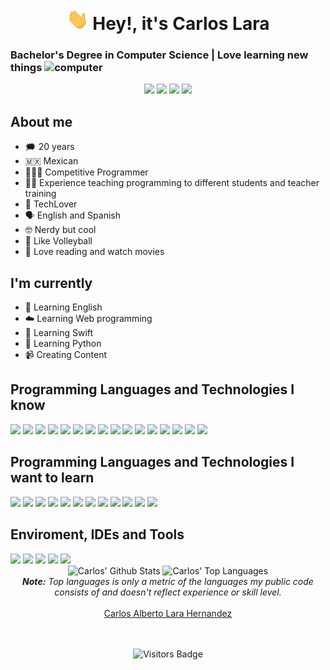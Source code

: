 <h1 align="center"><img src="https://raw.githubusercontent.com/ABSphreak/ABSphreak/master/gifs/Hi.gif" width="35px">
    Hey!, it's Carlos Lara </h1>
<h3 aling="center">Bachelor's Degree in Computer Science | Love learning new things <img src="https://i.giphy.com/media/v1.Y2lkPTc5MGI3NjExNTI3cWE4anJhenJlbjhyb2F4bDg2OHVkN3c0bDF1YnR5NG82dHV5NiZlcD12MV9pbnRlcm5hbF9naWZfYnlfaWQmY3Q9Zw/l3vR85PnGsBwu1PFK/giphy.gif"alt="computer" width="50"></h3>
<p align="center">
    <a href="https://mail.google.com/mail/u/0/?fs=1&tf=cm&source=mailto&to=kaarlara.contacto@gmail.com" target="_blank"><img
            src="https://img.shields.io/badge/-Email-D02929?style=for-the-badge&logo=gmail&logoColor=white"></a>
    <a href="https://www.linkedin.com/in/kaarlarax/" target="_blank"><img
            src="https://img.shields.io/badge/-LinkedIn-D02929?style=for-the-badge&logo=linkedin&logoColor=white"></a>
    <a href="https://www.instagram.com/kaarlarax/" target="_blank"><img
            src="https://img.shields.io/badge/-Instagram-D02929?style=for-the-badge&logo=instagram&logoColor=white"></a>
    <a href="https://www.youtube.com/@KaarLarax" target="_blank"><img
            src="https://img.shields.io/badge/YouTube-D02929?style=for-the-badge&logo=youtube&logoColor=white"></a>
</p>
<h2> About me</h2>
<ul>
    <li>🗯️ 20 years</li>
    <li>🇲🇽 Mexican</li>
    <li>👩🏻‍💻 Competitive Programmer</li>
    <li>👨‍🏫 Experience teaching programming to different students and teacher training</li>
    <li>📱 TechLover</li>
    <li>🗣️ English and Spanish</li>
    <li>🤓 Nerdy but cool</li>
    <li>🏐 Like Volleyball</li>
    <li>📘 Love reading and watch movies</li>
</ul>
<h2>I'm currently</h2>
<ul>
    <li>🥖 Learning English</li>
    <li>☁️ Learning Web programming</li>
    <li>🐋 Learning Swift</li>
    <li>🐍 Learning Python</li>
    <li>📹 Creating Content</li>
</ul>

<h2>Programming Languages and Technologies I know</h2>
<a href="#"><img
        src="https://img.shields.io/badge/-C++-0D1117?style=rounded-square&logo=cplusplus&logoColor=D02929"></a>
<a href="#"><img
        src="https://img.shields.io/badge/-C Sharp-0D1117?style=rounded-square&logo=csharp&logoColor=D02929"></a>
<a href="#"><img src="https://img.shields.io/badge/-C-0D1117?style=rounded-square&logo=c&logoColor=D02929"></a>
<a href="#"><img src="https://img.shields.io/badge/-Java-0D1117?style=rounded-square&logo=java&logoColor=D02929"></a>
<a href="#"><img
        src="https://img.shields.io/badge/-Python-0D1117?style=rounded-square&logo=python&logoColor=D02929"></a>
<a href="#"><img src="https://img.shields.io/badge/-PHP-0D1117?style=rounded-square&logo=php&logoColor=D02929"></a>
<a href="#"><img src="https://img.shields.io/badge/.NET-%230D1117.svg?style=rounded-square&logo=.net&logoColor=D02929"></a>
<a href="#"><img
        src="https://img.shields.io/badge/Markdown-%230D1117.svg?style=rounded-square&logo=markdown&logoColor=D02929"></a>
<a href="#"><img src="https://img.shields.io/badge/-HTML5-0D1117?style=rounded-square&logo=html5&logoColor=D02929"></a>
<a href="#"><img src="https://img.shields.io/badge/-CSS3-0D1117?style=rounded-square&logo=css3&logoColor=D02929"></a>
<a href="#"><img src="https://img.shields.io/badge/Git-0D1117.svg?style=rounded-square&logo=git&logoColor=D02929"></a>
<a href="#"><img src="https://img.shields.io/badge/GitHub-0D1117.svg?style=rounded-square&logo=github&logoColor=D02929"></a>
<a href="#"><img
        src="https://img.shields.io/badge/Slack-0D1117.svg?style=rounded-square&logo=slack&logoColor=D02929"></a>
<a href="#"><img
        src="https://img.shields.io/badge/-Docker-0D1117?style=rounded-square&logo=docker&logoColor=D02929"></a>
<a href="#"><img
        src="https://img.shields.io/badge/Amazon%20AWS-0D1117?style=rounded-square&logo=amazon-aws&logoColor=D02929"></a>
<a href="#"><img
        src="https://img.shields.io/badge/-Raspberry%20Pi-0D1117?style=rounded-square&logo=Raspberry-Pi&logoColor=D02929"></a>

<h2>Programming Languages and Technologies I want to learn</h2>
<a href="#"><img
        src="https://img.shields.io/badge/-JavaScript-0D1117?style=rounded-square&logo=javascript&logoColor=D02929"></a>
<a href="#"><img
        src="https://img.shields.io/badge/-TypeScript-0D1117?style=rounded-square&logo=typescript&logoColor=D02929"></a>
<a href="#"><img src="https://img.shields.io/badge/Node-0D1117.svg?style=rounded-square&logo=node.js&logoColor=D02929"></a>
<a href="#"><img
        src="https://img.shields.io/badge/React-0D1117.svg?style=rounded-square&logo=react&logoColor=D02929"></a>
<a href="#"><img
        src="https://img.shields.io/badge/Flutter-0D1117.svg?style=rounded-square&logo=flutter&logoColor=D02929"></a>
<a href="#"><img
        src="https://img.shields.io/badge/MySQL-0D1117.svg?style=rounded-square&logo=mysql&logoColor=D02929"></a>
<a href="#"><img
        src="https://img.shields.io/badge/Microsoft Azure-0D1117.svg?style=rounded-square&logo=microsoftazure&logoColor=D02929"></a>
<a href="#"><img
        src="https://img.shields.io/badge/Figma-0D1117.svg?style=rounded-square&logo=figma&logoColor=D02929"></a>
<a href="#"><img src="https://img.shields.io/badge/-Swift-0D1117?style=rounded-square&logo=swift&logoColor=D02929"></a>
<a href="#"><img src="https://img.shields.io/badge/-Go-0D1117?style=rounded-square&logo=go&logoColor=D02929"></a>
<a href="#"><img
        src="https://img.shields.io/badge/-Digital%20Ocean-0D1117?style=rounded-square&logo=digitalocean&logoColor=D02929"></a>
<a href="#"><img
        src="https://img.shields.io/badge/-Kubernetes-0D1117?style=rounded-square&logo=kubernetes&logoColor=D02929"></a>

<h2>Enviroment, IDEs and Tools</h2>
<a href="#"><img
        src="https://img.shields.io/badge/VS-0D1117.svg?style=rounded-square&logo=visualstudiocode&logoColor=D02929"></a>
<a href="#"><img
        src="https://img.shields.io/badge/VSCode-0D1117.svg?style=rounded-square&logo=visualstudiocode&logoColor=D02929"></a>
<a href="#"><img
        src="https://img.shields.io/badge/IntelliJ IDEA-0D1117.svg?style=rounded-square&logo=intellijidea&logoColor=D02929"></a>
<a href="#"><img src="https://img.shields.io/badge/-Windows-0D1117?style=rounded-square&logo=windows&logoColor=D02929"></a>
<a href="#"><img src="https://img.shields.io/badge/-Linux-0D1117?style=rounded-square&logo=linux&logoColor=D02929"></a>

<br/>


<div align="center">
    <img alt="Carlos' Github Stats"
         src="https://github-readme-stats.vercel.app/api?username=KaarLarax&show_icons=true&include_all_commits=true&count_private=true&theme=react&hide_border=true&bg_color=0D1117&title_color=D02929&icon_color=D02929"
         height="180"/>
    <img alt="Carlos' Top Languages"
         src="https://github-readme-stats.vercel.app/api/top-langs/?username=KaarLarax&langs_count=10&layout=compact&theme=react&hide_border=true&bg_color=0D1117&title_color=D02929&icon_color=D02929"
         height="180"/>
    <br/>
    <i><b>Note:</b> Top languages is only a metric of the languages my public code consists of and doesn't reflect
        experience or skill level.</i>
    <br/>
    <br/>
    <div class="badge-base LI-profile-badge" data-locale="es_ES" data-size="medium" data-theme="dark"
         data-type="VERTICAL" data-vanity="carlos-lara" data-version="v1"><a class="badge-base__link LI-simple-link"
                                                                             href="https://www.linkedin.com/in/kaarlarax/">Carlos
        Alberto Lara Hernandez</a></div>
    <br/>
</div>
<br/>
<p align="center">
    <img src="https://komarev.com/ghpvc/?username=KaarLarax&style=flat-square&color=D02929" alt="Visitors Badge"/>
</p>
